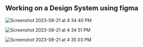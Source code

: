 
## Working on a Design System using figma


![Screenshot 2023-08-21 at 4 34 40 PM](https://github.com/thomasbeckford/design-system/assets/28713861/738eab55-ae7c-41e3-b300-b8b54e8afd1b)

![Screenshot 2023-08-21 at 4 34 51 PM](https://github.com/thomasbeckford/design-system/assets/28713861/d6523c25-d4e8-4885-8821-3085e373b370)

![Screenshot 2023-08-21 at 4 35 03 PM](https://github.com/thomasbeckford/design-system/assets/28713861/257d7675-f4bf-46a3-bda1-717e2af4f10a)
